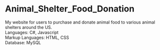 # Animal_Shelter_Food_Donation
My website for users to purchase and donate animal food to various animal shelters around the US.
<br>
Languages: C#, Javascript
<br>
Markup Languages: HTML, CSS 
<br>
Database: MySQL
